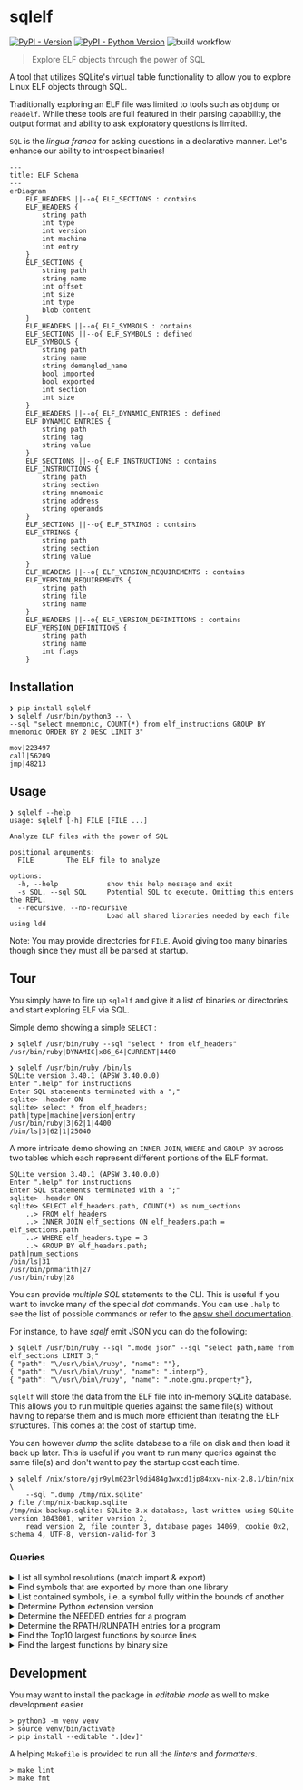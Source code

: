 # sqlelf

[![PyPI - Version](https://img.shields.io/pypi/v/sqlelf.svg)](https://pypi.org/project/sqlelf)
[![PyPI - Python Version](https://img.shields.io/pypi/pyversions/sqlelf.svg)](https://pypi.org/project/sqlelf)
![build workflow](https://github.com/fzakaria/sqlelf/actions/workflows/main.yml/badge.svg)

> Explore ELF objects through the power of SQL

A tool that utilizes SQLite's virtual table functionality to allow you to explore Linux ELF objects through SQL.

Traditionally exploring an ELF file was limited to tools such as `objdump` or `readelf`. While these tools are full featured in their parsing capability, the output format and ability to ask exploratory questions is limited.

`SQL` is the _lingua franca_ for asking questions in a declarative manner.
Let's enhance our ability to introspect binaries!

```mermaid
---
title: ELF Schema
---
erDiagram
    ELF_HEADERS ||--o{ ELF_SECTIONS : contains
    ELF_HEADERS {
        string path
        int type
        int version
        int machine
        int entry
    }
    ELF_SECTIONS {
        string path
        string name
        int offset
        int size
        int type
        blob content
    }
    ELF_HEADERS ||--o{ ELF_SYMBOLS : contains
    ELF_SECTIONS ||--o{ ELF_SYMBOLS : defined
    ELF_SYMBOLS {
        string path
        string name
        string demangled_name
        bool imported
        bool exported
        int section
        int size
    }
    ELF_HEADERS ||--o{ ELF_DYNAMIC_ENTRIES : defined
    ELF_DYNAMIC_ENTRIES {
        string path
        string tag
        string value
    }
    ELF_SECTIONS ||--o{ ELF_INSTRUCTIONS : contains
    ELF_INSTRUCTIONS {
        string path
        string section
        string mnemonic
        string address
        string operands
    }
    ELF_SECTIONS ||--o{ ELF_STRINGS : contains
    ELF_STRINGS {
        string path
        string section
        string value
    }
    ELF_HEADERS ||--o{ ELF_VERSION_REQUIREMENTS : contains
    ELF_VERSION_REQUIREMENTS {
        string path
        string file
        string name
    }
    ELF_HEADERS ||--o{ ELF_VERSION_DEFINITIONS : contains
    ELF_VERSION_DEFINITIONS {
        string path
        string name
        int flags
    }
```

## Installation
```console
❯ pip install sqlelf
❯ sqlelf /usr/bin/python3 -- \
--sql "select mnemonic, COUNT(*) from elf_instructions GROUP BY mnemonic ORDER BY 2 DESC LIMIT 3"

mov|223497
call|56209
jmp|48213
```

## Usage
```console
❯ sqlelf --help
usage: sqlelf [-h] FILE [FILE ...]

Analyze ELF files with the power of SQL

positional arguments:
  FILE        The ELF file to analyze

options:
  -h, --help            show this help message and exit
  -s SQL, --sql SQL     Potential SQL to execute. Omitting this enters the REPL.
  --recursive, --no-recursive
                        Load all shared libraries needed by each file using ldd
```

Note: You may provide directories for `FILE`. Avoid giving too many binaries though since they must all be parsed at startup.

## Tour

You simply have to fire up `sqlelf` and give it a list of binaries or directories and start exploring ELF via SQL.

Simple demo showing a simple `SELECT` :

```console
❯ sqlelf /usr/bin/ruby --sql "select * from elf_headers"
/usr/bin/ruby|DYNAMIC|x86_64|CURRENT|4400
```

```console
❯ sqlelf /usr/bin/ruby /bin/ls
SQLite version 3.40.1 (APSW 3.40.0.0)
Enter ".help" for instructions
Enter SQL statements terminated with a ";"
sqlite> .header ON
sqlite> select * from elf_headers;
path|type|machine|version|entry
/usr/bin/ruby|3|62|1|4400
/bin/ls|3|62|1|25040
```

A more intricate demo showing an `INNER JOIN`, `WHERE` and `GROUP BY` across two tables which each represent different portions of the ELF format.
```console
SQLite version 3.40.1 (APSW 3.40.0.0)
Enter ".help" for instructions
Enter SQL statements terminated with a ";"
sqlite> .header ON
sqlite> SELECT elf_headers.path, COUNT(*) as num_sections
    ..> FROM elf_headers
    ..> INNER JOIN elf_sections ON elf_headers.path = elf_sections.path
    ..> WHERE elf_headers.type = 3
    ..> GROUP BY elf_headers.path;
path|num_sections
/bin/ls|31
/usr/bin/pnmarith|27
/usr/bin/ruby|28
```

You can provide _multiple SQL_ statements to the CLI. This is useful if you want to invoke many of the special _dot_ commands. You can use `.help` to see the list of possible commands or refer to the [apsw shell documentation](https://rogerbinns.github.io/apsw/shell.html).

For instance, to have _sqelf_ emit JSON you can do the following:
```console
❯ sqlelf /usr/bin/ruby --sql ".mode json" --sql "select path,name from elf_sections LIMIT 3;"
{ "path": "\/usr\/bin\/ruby", "name": ""},
{ "path": "\/usr\/bin\/ruby", "name": ".interp"},
{ "path": "\/usr\/bin\/ruby", "name": ".note.gnu.property"},
```

`sqlelf` will store the data from the ELF file into in-memory SQLite database. This allows you to run multiple queries against the same file(s) without having to reparse them and is much more efficient than iterating the ELF structures. This comes at the cost of startup time.

You can however _dump_ the sqlite database to a file on disk and then load it back up later. This is useful if you want to run many queries against the same file(s) and don't want to pay the startup cost each time.

```console
❯ sqlelf /nix/store/gjr9ylm023rl9di484g1wxcd1jp84xxv-nix-2.8.1/bin/nix \
    --sql ".dump /tmp/nix.sqlite"
❯ file /tmp/nix-backup.sqlite
/tmp/nix-backup.sqlite: SQLite 3.x database, last written using SQLite version 3043001, writer version 2,
    read version 2, file counter 3, database pages 14069, cookie 0x2, schema 4, UTF-8, version-valid-for 3
```

### Queries

<details>
<summary>List all symbol resolutions (match import & export)</summary>

```console
❯ sqlelf /usr/bin/ruby --sql "SELECT caller.path as 'caller.path',
       callee.path as 'calee.path',
       caller.name,
       caller.demangled_name
FROM ELF_SYMBOLS caller
INNER JOIN ELF_SYMBOLS callee
ON
caller.name = callee.name AND
caller.path != callee.path AND
caller.imported = TRUE AND
callee.exported = TRUE
LIMIT 25;"
┌──────────────────────────────────────────┬──────────────────────────────────────────┬──────────────────────┬──────────────────────┐
│               caller.path                │                calee.path                │         name         │    demangled_name    │
│ /usr/bin/ruby                            │ /lib/x86_64-linux-gnu/libruby-3.1.so.3.1 │ ruby_run_node        │ ruby_run_node        │
│ /usr/bin/ruby                            │ /lib/x86_64-linux-gnu/libruby-3.1.so.3.1 │ ruby_init            │ ruby_init            │
│ /usr/bin/ruby                            │ /lib/x86_64-linux-gnu/libruby-3.1.so.3.1 │ ruby_options         │ ruby_options         │
│ /usr/bin/ruby                            │ /lib/x86_64-linux-gnu/libruby-3.1.so.3.1 │ ruby_sysinit         │ ruby_sysinit         │
│ /usr/bin/ruby                            │ /lib/x86_64-linux-gnu/libc.so.6          │ __stack_chk_fail     │ __stack_chk_fail     │
│ /usr/bin/ruby                            │ /lib/x86_64-linux-gnu/libruby-3.1.so.3.1 │ ruby_init_stack      │ ruby_init_stack      │
│ /usr/bin/ruby                            │ /lib/x86_64-linux-gnu/libc.so.6          │ setlocale            │ setlocale            │
│ /usr/bin/ruby                            │ /lib/x86_64-linux-gnu/libc.so.6          │ __libc_start_main    │ __libc_start_main    │
│ /usr/bin/ruby                            │ /lib/x86_64-linux-gnu/libc.so.6          │ __libc_start_main    │ __libc_start_main    │
│ /usr/bin/ruby                            │ /lib/x86_64-linux-gnu/libc.so.6          │ __cxa_finalize       │ __cxa_finalize       │
│ /lib/x86_64-linux-gnu/libruby-3.1.so.3.1 │ /lib/x86_64-linux-gnu/libc.so.6          │ initgroups           │ initgroups           │
│ /lib/x86_64-linux-gnu/libruby-3.1.so.3.1 │ /lib/x86_64-linux-gnu/libm.so.6          │ log10                │ log10                │
│ /lib/x86_64-linux-gnu/libruby-3.1.so.3.1 │ /lib/x86_64-linux-gnu/libc.so.6          │ chmod                │ chmod                │
│ /lib/x86_64-linux-gnu/libruby-3.1.so.3.1 │ /lib/x86_64-linux-gnu/libgmp.so.10       │ __gmpz_mul           │ __gmpz_mul           │
│ /lib/x86_64-linux-gnu/libruby-3.1.so.3.1 │ /lib/x86_64-linux-gnu/libm.so.6          │ lgamma_r             │ lgamma_r             │
│ /lib/x86_64-linux-gnu/libruby-3.1.so.3.1 │ /lib/x86_64-linux-gnu/libc.so.6          │ symlink              │ symlink              │
│ /lib/x86_64-linux-gnu/libruby-3.1.so.3.1 │ /lib/x86_64-linux-gnu/libc.so.6          │ mprotect             │ mprotect             │
│ /lib/x86_64-linux-gnu/libruby-3.1.so.3.1 │ /lib/x86_64-linux-gnu/libc.so.6          │ pipe2                │ pipe2                │
│ /lib/x86_64-linux-gnu/libruby-3.1.so.3.1 │ /lib/x86_64-linux-gnu/libc.so.6          │ seteuid              │ seteuid              │
│ /lib/x86_64-linux-gnu/libruby-3.1.so.3.1 │ /lib/x86_64-linux-gnu/libc.so.6          │ chdir                │ chdir                │
│ /lib/x86_64-linux-gnu/libruby-3.1.so.3.1 │ /lib/x86_64-linux-gnu/libc.so.6          │ fileno               │ fileno               │
│ /lib/x86_64-linux-gnu/libruby-3.1.so.3.1 │ /lib/x86_64-linux-gnu/libc.so.6          │ dup2                 │ dup2                 │
│ /lib/x86_64-linux-gnu/libruby-3.1.so.3.1 │ /lib/x86_64-linux-gnu/libc.so.6          │ pthread_cond_destroy │ pthread_cond_destroy │
│ /lib/x86_64-linux-gnu/libruby-3.1.so.3.1 │ /lib/x86_64-linux-gnu/libc.so.6          │ pthread_cond_destroy │ pthread_cond_destroy │
│ /lib/x86_64-linux-gnu/libruby-3.1.so.3.1 │ /lib/x86_64-linux-gnu/libm.so.6          │ atan2                │ atan2                │
└──────────────────────────────────────────┴──────────────────────────────────────────┴──────────────────────┴──────────────────────┘
```
</details>

<details>
<summary>Find symbols that are exported by more than one library</summary>

```console
❯ sqlelf ./examples/shadowed-symbols/exe --recursive --sql "
SELECT name, version, count(*) as symbol_count, GROUP_CONCAT(path, ':') as libraries
FROM elf_symbols
WHERE exported = TRUE
GROUP BY name, version
HAVING count(*) >= 2;"
┌──────┬────────┬───────────┬────────────────────────────────────────────────────────────────────────────────────────────────────────────────────────────────────────────────────────┐
│ name │ versio │ symbol_co │                                                                       libraries                                                                        │
│      │   n    │    unt    │                                                                                                                                                        │
├──────┼────────┼───────────┼────────────────────────────────────────────────────────────────────────────────────────────────────────────────────────────────────────────────────────┤
│ foo  │ NULL   │ 2         │ /usr/local/google/home/fmzakari/code/github.com/fzakaria/sqlelf/examples/shadowed-                                                                     │
│      │        │           │ symbols/x/libx.so:/usr/local/google/home/fmzakari/code/github.com/fzakaria/sqlelf/examples/shadowed-symbols/x/libx2.so                                 │
└──────┴────────┴───────────┴────────────────────────────────────────────────────────────────────────────────────────────────────────────────────────────────────────────────────────┘
```
</details>

<details>
<summary> List contained symbols, i.e. a symbol fully within the bounds of another</summary>

```console
sqlelf ./examples/nested-symbols/exe --sql "
SELECT outer_symbol.path, 
    outer_symbol.name AS outer_symbol_name, 
    inner_symbol.name AS inner_symbol_name
FROM 
    elf_symbols AS outer_symbol, 
    elf_symbols AS inner_symbol
WHERE
    inner_symbol.section = '.text' AND
    outer_symbol.section = '.text' AND
    inner_symbol.path = outer_symbol.path AND
    inner_symbol.value > outer_symbol.value AND
    (inner_symbol.value + inner_symbol.size) < (outer_symbol.value + outer_symbol.size) AND
    inner_symbol.name != outer_symbol.name LIMIT 5;"
┌──────────────────────────────────┬───────────────────┬───────────────────┐
│               path               │ outer_symbol_name │ inner_symbol_name │
│ ./examples/nested-symbols/nested │ outer_function    │ inner_symbol      │
└──────────────────────────────────┴───────────────────┴───────────────────┘
```
</details>

<details>
<summary>Determine Python extension version</summary>

You will need to edit the SQL below to have the _module name_.
For instance, the below assumes the module name is `extension` from the
[pypa/python-manylinux-demo](https://github.com/pypa/python-manylinux-demo).

```console
❯ sqlelf pypa/python-manylinux-demo/build/lib.linux-x86_64-cpython-311/pymanylinuxdemo/extension.cpython-311-x86_64-linux-gnu.so \
> --sql "SELECT
            CASE name
                WHEN 'initextension' THEN 2
                WHEN 'PyInit_extension' THEN 3
                WHEN '_cffi_pypyinit_extension' THEN 2
                ELSE -1
            END AS python_version
        FROM elf_symbols
        WHERE name IN ('initextension', 'PyInit_extension', '_cffi_pypyinit_extension')
              AND exported = TRUE
              AND type = 'FUNC'
        LIMIT 1
        "
┌────────────────┐
│ python_version │
│ 3              │
└────────────────┘
```
</details>

<details>
<summary>Determine the NEEDED entries for a program</summary>

_This may be improved in the future but for now there is a little knowledge of the
polymorphic nature of the dynamic entries needed_.

```console
❯ sqlelf extension.cpython-311-x86_64-linux-gnu.so \
> --sql "SELECT elf_strings.path, elf_strings.value
FROM elf_dynamic_entries
INNER JOIN elf_strings ON elf_dynamic_entries.value = elf_strings.offset
WHERE elf_dynamic_entries.tag = 'NEEDED'"
┌───────────────────────────────────────────┬───────────────┐
│                   path                    │     value     │
│ extension.cpython-311-x86_64-linux-gnu.so │ libcblas.so.3 │
│ extension.cpython-311-x86_64-linux-gnu.so │ libc.so.6     │
└───────────────────────────────────────────┴───────────────┘
```
</details>

<details>
<summary>Determine the RPATH/RUNPATH entries for a program</summary>

_This may be improved in the future but for now there is a little knowledge of the
polymorphic nature of the dynamic entries needed_.

The below uses a file built with [NixOS](https://nixos.org) as they all have RUNPATH set.

```console
❯ sqlelf /nix/store/gjr9ylm023rl9di484g1wxcd1jp84xxv-nix-2.8.1/bin/nix \
 --sql "SELECT elf_strings.path, elf_strings.value
FROM elf_dynamic_entries
INNER JOIN elf_strings ON elf_dynamic_entries.value = elf_strings.offset
WHERE elf_dynamic_entries.tag = 'RUNPATH';"
┌─────────────────────────────────────────────────┬───────────────────────────────────────────────────────────────────────────────────────────────────────────────────────────────────────────────────────────────────────┐
│                      path                       │                                                                                 value                                                                                 │
├─────────────────────────────────────────────────┼───────────────────────────────────────────────────────────────────────────────────────────────────────────────────────────────────────────────────────────────────────┤
│ /nix/store/gjr9ylm023rl9di484g1wxcd1jp84xxv-    │ /nix/store/gjr9ylm023rl9di484g1wxcd1jp84xxv-                                                                                                                          │
│ nix-2.8.1/bin/nix                               │ nix-2.8.1/lib:/nix/store/pkxyfwarcq081rybpbnprjmnkiy1cz6g-libsodium-1.0.18/lib:/nix/store/r6mrf9pz4dpax6rcszcmbyrpsk8j6saz-                                           │
│                                                 │ editline-1.17.1/lib:/nix/store/ppm63lvkyfa58sgcnr2ddzh14dy1k9fn-boehm-gc-8.0.6/lib:/nix/store/sgw2i15l01rwxzj62745h30bsjmh7wc1-lowdown-0.11.1-                        │
│                                                 │ lib/lib:/nix/store/bvy2z17rzlvkx2sj7fy99ajm853yv898-glibc-2.34-210/lib:/nix/store/gka59hya7l7qp26s0rydcgq8hj0d7v7k-gcc-11.3.0-lib/lib                                 │
└─────────────────────────────────────────────────┴───────────────────────────────────────────────────────────────────────────────────────────────────────────────────────────────────────────────────────────────────────┘
```

A recursive query can further be used to split the row into multiple rows.

```console
❯ sqlelf /nix/store/gjr9ylm023rl9di484g1wxcd1jp84xxv-nix-2.8.1/bin/nix \
--sql "WITH split(rpath, str) AS (
    SELECT '', elf_strings.value||':' as rpath
    FROM elf_dynamic_entries
    INNER JOIN elf_strings ON elf_dynamic_entries.value = elf_strings.offset
    WHERE elf_dynamic_entries.tag = 'RUNPATH'
    UNION ALL SELECT
    substr(str, 0, instr(str, ':')),
    substr(str, instr(str, ':')+1)
    FROM split WHERE str!=''
) SELECT rpath FROM split WHERE rpath!='';"
WARNING:root:SQLITE_LOG: automatic index on elf_strings(offset) (284) SQLITE_WARNING SQLITE_WARNING_AUTOINDEX
┌────────────────────────────────────────────────────────────────────┐
│                               rpath                                │
│ /nix/store/gjr9ylm023rl9di484g1wxcd1jp84xxv-nix-2.8.1/lib          │
│ /nix/store/pkxyfwarcq081rybpbnprjmnkiy1cz6g-libsodium-1.0.18/lib   │
│ /nix/store/r6mrf9pz4dpax6rcszcmbyrpsk8j6saz-editline-1.17.1/lib    │
│ /nix/store/ppm63lvkyfa58sgcnr2ddzh14dy1k9fn-boehm-gc-8.0.6/lib     │
│ /nix/store/sgw2i15l01rwxzj62745h30bsjmh7wc1-lowdown-0.11.1-lib/lib │
│ /nix/store/bvy2z17rzlvkx2sj7fy99ajm853yv898-glibc-2.34-210/lib     │
│ /nix/store/gka59hya7l7qp26s0rydcgq8hj0d7v7k-gcc-11.3.0-lib/lib     │
└────────────────────────────────────────────────────────────────────┘
```

</details>

<details>
<summary>Find the Top10 largest functions by source lines</summary>

The below uses [Debuginfod](https://debuginfod.debian.net/) to fetch the DWARF file for a given binary automatically.

```console
❯ sqlelf $(DEBUGINFOD_URLS="https://debuginfod.debian.net" debuginfod-find debuginfo /bin/bash) --sql \
"SELECT DDL.filename, DIES.name, COUNT(DISTINCT DDL.line) AS line_count
FROM dwarf_dies AS DIES
JOIN dwarf_debug_lines DDL ON DIES.cu_offset = DDL.cu_offset
WHERE DDL.address >= DIES.low_pc AND DDL.address < DIES.high_pc
      AND tag = 'DW_TAG_subprogram'
       AND name IS NOT NULL
GROUP BY DDL.filename, DIES.name
ORDER BY line_count DESC
LIMIT 10;"
┌────────────────────────────────────────┬────────────────────────────┬────────────┐
│                filename                │            name            │ line_count │
│ ./build-bash/subst.c                   │ param_expand               │ 665        │
│ read.c                                 │ read_builtin               │ 500        │
│ ./build-bash/subst.c                   │ expand_word_internal       │ 461        │
│ ./build-bash/shell.c                   │ main                       │ 439        │
│ ./build-bash/lib/readline/display.c    │ update_line                │ 408        │
│ ./build-bash/lib/readline/histexpand.c │ history_expand             │ 401        │
│ ./build-bash/y.tab.c                   │ yyparse                    │ 395        │
│ declare.c                              │ declare_internal           │ 378        │
│ ./build-bash/variables.c               │ initialize_shell_variables │ 345        │
│ ./build-bash/lib/readline/display.c    │ rl_redisplay               │ 342        │
└────────────────────────────────────────┴────────────────────────────┴────────────┘

``````
</details>

<details>
<summary>Find the largest functions by binary size</summary>

```console
❯ sqlelf examples/nested-symbols/exe --sql \
"SELECT name AS function_name,
        (high_pc - low_pc) AS function_size
FROM dwarf_dies
WHERE tag = 'DW_TAG_subprogram'
ORDER BY function_size DESC
LIMIT 10;"
┌────────────────┬───────────────┐
│ function_name  │ function_size │
│ outer_function │ 38            │
│ main           │ 21            │
└────────────────┴───────────────┘
```
</details>

## Development

You may want to install the package in _editable mode_ as well to make development easier

```console
> python3 -m venv venv
> source venv/bin/activate
> pip install --editable ".[dev]"
```

A helping `Makefile` is provided to run all the _linters_ and _formatters_.

```console
> make lint
> make fmt
```